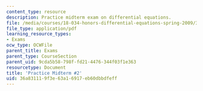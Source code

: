 ```yaml
---
content_type: resource
description: Practice midterm exam on differential equations.
file: /media/courses/18-034-honors-differential-equations-spring-2009/36a831119f3e63a16917eb60dbbdfeff_MIT18_034s09_rec11_pmidterm02.pdf
file_type: application/pdf
learning_resource_types:
- Exams
ocw_type: OCWFile
parent_title: Exams
parent_type: CourseSection
parent_uid: 9cda5b58-798f-fd21-4476-344f03f1e363
resourcetype: Document
title: 'Practice Midterm #2'
uid: 36a83111-9f3e-63a1-6917-eb60dbbdfeff
---
```

